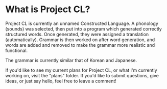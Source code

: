 # What is Project CL?

Project CL is currently an unnamed Constructed Language. A phonology (sounds) was selected, then put into a program which generated correctly structured words. Once generated, they were assigned a translation (automatically). Grammar is then worked on after word generation, and words are added and removed to make the grammar more realistic and functional. 

The grammar is currently similar that of Korean and Japanese. 

If you'd like to see my current plans for Project CL, or what I'm currently working on, visit the "plans" folder. If you'd like to submit questions, give ideas, or just say hello, feel free to leave a comment!
